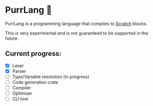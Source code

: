 # PurrLang :rocket:
PurrLang is a programming language that compiles to [Scratch](https://scratch.mit.edu/) blocks.

This is very experimental and is not guaranteed to be supported in the future.

## Current progress:
- [x] Lexer
- [x] Parser
- [ ] Type/Variable resolution (in progress)
- [ ] Code generation crate
- [ ] Compiler
- [ ] Optimizer
- [ ] CLI tool
